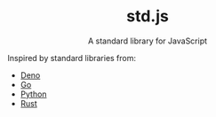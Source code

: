 <h1 align="center">std.js</h1>
<p align="center">A standard library for JavaScript</p>

Inspired by standard libraries from:

- [Deno](https://github.com/denoland/deno_std)
- [Go](https://pkg.go.dev/std)
- [Python](https://docs.python.org/3.13/library/index.html)
- [Rust](https://doc.rust-lang.org/std/#modules)
